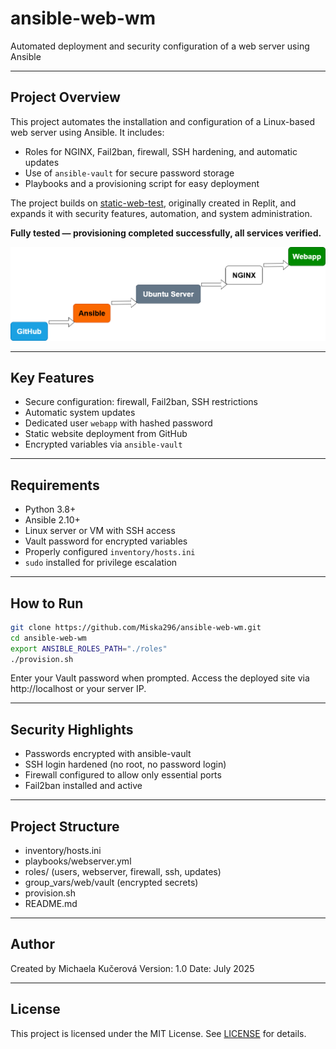 # ansible-web-wm
Automated deployment and security configuration of a web server using Ansible

---
## Project Overview
This project automates the installation and configuration of a Linux-based web server using Ansible. It includes:
- Roles for NGINX, Fail2ban, firewall, SSH hardening, and automatic updates
- Use of `ansible-vault` for secure password storage
- Playbooks and a provisioning script for easy deployment

The project builds on [static-web-test](https://github.com/Miska296/static-web-test), originally created in Replit, and expands it with security features, automation, and system administration.

**Fully tested — provisioning completed successfully, all services verified.**

![Deployment Diagram](deployment-diagram.png)

---
## Key Features
- Secure configuration: firewall, Fail2ban, SSH restrictions
- Automatic system updates
- Dedicated user `webapp` with hashed password
- Static website deployment from GitHub
- Encrypted variables via `ansible-vault`

---
## Requirements
- Python 3.8+
- Ansible 2.10+
- Linux server or VM with SSH access
- Vault password for encrypted variables
- Properly configured `inventory/hosts.ini`
- `sudo` installed for privilege escalation

---
## How to Run
```bash
git clone https://github.com/Miska296/ansible-web-wm.git
cd ansible-web-wm
export ANSIBLE_ROLES_PATH="./roles"
./provision.sh
```
Enter your Vault password when prompted. Access the deployed site via http://localhost or your server IP.

---
## Security Highlights
- Passwords encrypted with ansible-vault
- SSH login hardened (no root, no password login)
- Firewall configured to allow only essential ports
- Fail2ban installed and active

---
## Project Structure
- inventory/hosts.ini
- playbooks/webserver.yml
- roles/ (users, webserver, firewall, ssh, updates)
- group_vars/web/vault (encrypted secrets)
- provision.sh
- README.md

---
## Author
Created by Michaela Kučerová Version: 1.0 Date: July 2025

---
## License
This project is licensed under the MIT License. See [LICENSE](https://github.com/Miska296/ansible-web-wm/blob/main/LICENSE) for details.
